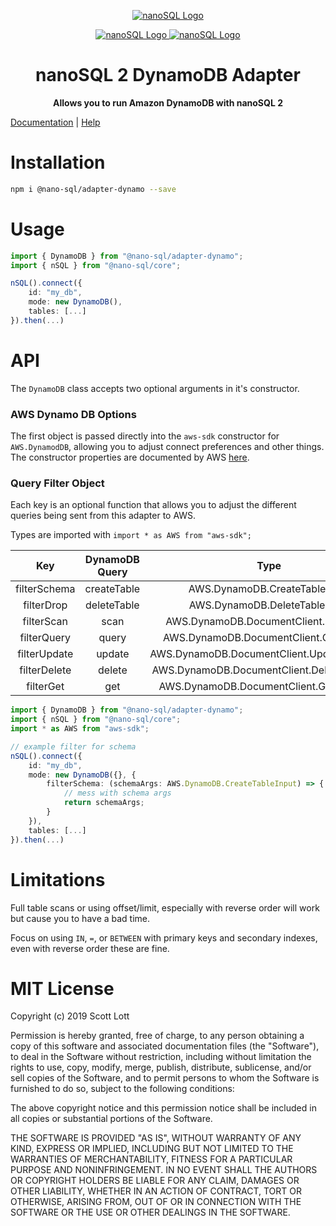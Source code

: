 <p align="center">
  <a href="https://github.com/ClickSimply/Nano-SQL/tree/2.0/packages/Core">
    <img src="https://github.com/ClickSimply/Nano-SQL/raw/2.0/graphics/logo.png" alt="nanoSQL Logo">
  </a>
</p>
<p align="center">
  <a href="https://badge.fury.io/js/%40nano-sql%2Fadapter-dynamo">
    <img src="https://badge.fury.io/js/%40nano-sql%2Fadapter-dynamo.svg" alt="nanoSQL Logo">
  </a>
  <a href="https://github.com/ClickSimply/@nano-sql/core/blob/master/LICENSE">
    <img src="https://img.shields.io/npm/l/express.svg?style=flat-square" alt="nanoSQL Logo">
  </a>
</p>

<h1 align="center">nanoSQL 2 DynamoDB Adapter</h1>
<p align="center">
  <strong>Allows you to run Amazon DynamoDB with nanoSQL 2</strong>
</p>

[Documentation](https://nanosql.gitbook.io/docs/adapters/dynamodb) | [Help](https://github.com/ClickSimply/Nano-SQL/issues)

# Installation

```sh
npm i @nano-sql/adapter-dynamo --save
```

# Usage

```ts
import { DynamoDB } from "@nano-sql/adapter-dynamo";
import { nSQL } from "@nano-sql/core";

nSQL().connect({
    id: "my_db",
    mode: new DynamoDB(),
    tables: [...]
}).then(...)
```

# API

The `DynamoDB` class accepts two optional arguments in it's constructor.

### AWS Dynamo DB Options
The first object is passed directly into the `aws-sdk` constructor for `AWS.DynamodDB`, allowing you to adjust connect preferences and other things.  The constructor properties are documented by AWS [here](https://docs.aws.amazon.com/AWSJavaScriptSDK/latest/AWS/DynamoDB.html#constructor-property).

### Query Filter Object

Each key is an optional function that allows you to adjust the different queries being sent from this adapter to AWS.

Types are imported with `import * as AWS from "aws-sdk";`

|      Key     | DynamoDB Query |                     Type                    |
|:------------:|:--------------:|:-------------------------------------------:|
| filterSchema | createTable    | AWS.DynamoDB.CreateTableInput               |
| filterDrop   | deleteTable    | AWS.DynamoDB.DeleteTableInput               |
| filterScan   | scan           | AWS.DynamoDB.DocumentClient.ScanInput       |
| filterQuery  | query          | AWS.DynamoDB.DocumentClient.QueryInput      |
| filterUpdate | update         | AWS.DynamoDB.DocumentClient.UpdateItemInput |
| filterDelete | delete         | AWS.DynamoDB.DocumentClient.DeleteItemInput |
| filterGet    | get            | AWS.DynamoDB.DocumentClient.GetItemInput    |

```ts
import { DynamoDB } from "@nano-sql/adapter-dynamo";
import { nSQL } from "@nano-sql/core";
import * as AWS from "aws-sdk";

// example filter for schema
nSQL().connect({
    id: "my_db",
    mode: new DynamoDB({}, {
        filterSchema: (schemaArgs: AWS.DynamoDB.CreateTableInput) => {
            // mess with schema args
            return schemaArgs;
        }
    }),
    tables: [...]
}).then(...)
```

# Limitations

Full table scans or using offset/limit, especially with reverse order will work but cause you to have a bad time.

Focus on using `IN`, `=`, or `BETWEEN` with primary keys and secondary indexes, even with reverse order these are fine.

# MIT License

Copyright (c) 2019 Scott Lott

Permission is hereby granted, free of charge, to any person obtaining a copy
of this software and associated documentation files (the "Software"), to deal
in the Software without restriction, including without limitation the rights
to use, copy, modify, merge, publish, distribute, sublicense, and/or sell
copies of the Software, and to permit persons to whom the Software is
furnished to do so, subject to the following conditions:

The above copyright notice and this permission notice shall be included in all
copies or substantial portions of the Software.

THE SOFTWARE IS PROVIDED "AS IS", WITHOUT WARRANTY OF ANY KIND, EXPRESS OR
IMPLIED, INCLUDING BUT NOT LIMITED TO THE WARRANTIES OF MERCHANTABILITY,
FITNESS FOR A PARTICULAR PURPOSE AND NONINFRINGEMENT. IN NO EVENT SHALL THE
AUTHORS OR COPYRIGHT HOLDERS BE LIABLE FOR ANY CLAIM, DAMAGES OR OTHER
LIABILITY, WHETHER IN AN ACTION OF CONTRACT, TORT OR OTHERWISE, ARISING FROM,
OUT OF OR IN CONNECTION WITH THE SOFTWARE OR THE USE OR OTHER DEALINGS IN THE
SOFTWARE.

